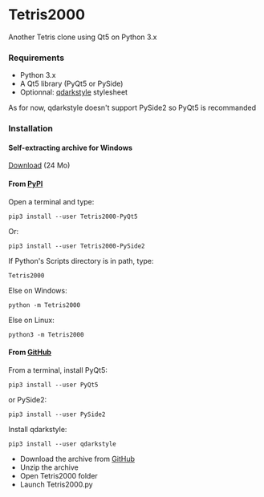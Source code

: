 # Tetris2000
Another Tetris clone using Qt5 on Python 3.x

### Requirements

* Python 3.x
* A Qt5 library (PyQt5 or PySide)
* Optionnal: [qdarkstyle](https://github.com/ColinDuquesnoy/QDarkStyleSheet) stylesheet

As for now, qdarkstyle doesn't support PySide2 so PyQt5 is recommanded

### Installation

#### Self-extracting archive for Windows

[Download](https://github.com/adrienmalin/Tetris2000/raw/master/Tetris2000.exe) (24 Mo)

#### From [PyPI](https://pypi.org/)

Open a terminal and type:

    pip3 install --user Tetris2000-PyQt5
    
Or:

    pip3 install --user Tetris2000-PySide2

If Python's Scripts directory is in path, type:

    Tetris2000
    
Else on Windows:

    python -m Tetris2000

Else on Linux:

    python3 -m Tetris2000


#### From [GitHub](https://github.com)

From a terminal, install PyQt5:

    pip3 install --user PyQt5
    
or PySide2:

    pip3 install --user PySide2
    
Install qdarkstyle:

    pip3 install --user qdarkstyle

* Download the archive from [GitHub](https://github.com/adrienmalin/Tetris2000)
* Unzip the archive
* Open Tetris2000 folder
* Launch Tetris2000.py
